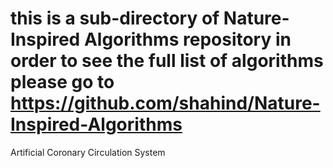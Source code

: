 # this is a sub-directory of Nature-Inspired Algorithms repository in order to see the full list of algorithms please go to https://github.com/shahind/Nature-Inspired-Algorithms

Artificial Coronary Circulation System